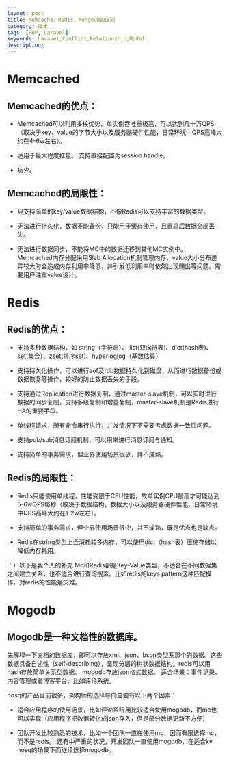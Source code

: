 ```yaml
---
layout: post
title: Memcache、Redis、MongoDB的区别
category: 技术
tags: [PHP, Laravel]
keywords: Laravel,Conflict,Relationship,Model
description: 
---
```


# Memcached #
## Memcached的优点： ##


- Memcached可以利用多核优势，单实例吞吐量极高，可以达到几十万QPS（取决于key、value的字节大小以及服务器硬件性能，日常环境中QPS高峰大约在4-6w左右）。


- 适用于最大程度扛量。
支持直接配置为session handle。


- 坑少。

## Memcached的局限性： ##


- 只支持简单的key/value数据结构，不像Redis可以支持丰富的数据类型。


- 无法进行持久化，数据不能备份，只能用于缓存使用，且重启后数据全部丢失。


- 无法进行数据同步，不能将MC中的数据迁移到其他MC实例中。
Memcached内存分配采用Slab Allocation机制管理内存，value大小分布差异较大时会造成内存利用率降低，并引发低利用率时依然出现踢出等问题。需要用户注重value设计。

# Redis #
## Redis的优点： ##


- 支持多种数据结构，如 string（字符串）、 list(双向链表)、dict(hash表)、set(集合）、zset(排序set)、hyperloglog（基数估算）


- 支持持久化操作，可以进行aof及rdb数据持久化到磁盘，从而进行数据备份或数据恢复等操作，较好的防止数据丢失的手段。


- 支持通过Replication进行数据复制，通过master-slave机制，可以实时进行数据的同步复制，支持多级复制和增量复制，master-slave机制是Redis进行HA的重要手段。


- 单线程请求，所有命令串行执行，并发情况下不需要考虑数据一致性问题。


- 支持pub/sub消息订阅机制，可以用来进行消息订阅与通知。


- 支持简单的事务需求，但业界使用场景很少，并不成熟。

## Redis的局限性： ##


- Redis只能使用单线程，性能受限于CPU性能，故单实例CPU最高才可能达到5-6wQPS每秒（取决于数据结构，数据大小以及服务器硬件性能，日常环境中QPS高峰大约在1-2w左右）。


- 支持简单的事务需求，但业界使用场景很少，并不成熟，既是优点也是缺点。


- Redis在string类型上会消耗较多内存，可以使用dict（hash表）压缩存储以降低内存耗用。

：）以下是我个人的补充
Mc和Redis都是Key-Value类型，不适合在不同数据集之间建立关系，也不适合进行查询搜索。比如redis的keys pattern这种匹配操作，对redis的性能是灾难。

# Mogodb #
## Mogodb是一种文档性的数据库。 ##
先解释一下文档的数据库，即可以存放xml、json、bson类型系那个的数据。这些数据具备自述性（self-describing），呈现分层的树状数据结构。redis可以用hash存放简单关系型数据。
mogodb存放json格式数据。
适合场景：事件记录、内容管理或者博客平台，比如评论系统。

nosq的产品目前很多，架构师的选择导向主要有以下两个因素：


- 适合应用程序的使用场景，比如评论系统用比较适合使用mogodb，而mc也可以实现（应用程序把数据转化成json存入，但是部分数据更新不方便）


- 团队开发比较熟悉的技术，比如一个团队一直在使用mc，因而有限选择mc，而不是redis。
还有中严重的状况，开发团队一直使用mogodb，在适合kv nosq的场景下而继续选择mogodb。